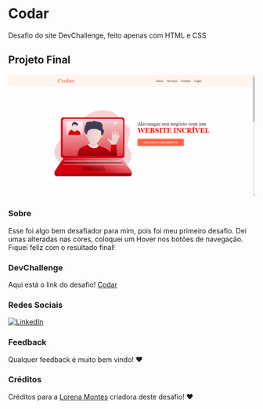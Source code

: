 # Codar
Desafio do site DevChallenge, feito apenas com HTML e CSS

## Projeto Final
![Projeto Final](https://github.com/Pedro-Murilo/codar/blob/master/codar-gif.gif)

### Sobre 
Esse foi algo bem desafiador para mim, pois foi meu primeiro desafio. Dei umas alteradas nas cores, coloquei um Hover nos botões de navegação. Fiquei feliz com o resultado final!

### DevChallenge 
Aqui está o link do desafio!
[Codar](https://www.devchallenge.com.br/detail/5ed47992adee277fae224a0b)

### Redes Sociais
<a href="https://www.linkedin.com/in/pedro-murilo-3ba7941b6/"><img src="https://img.shields.io/badge/LinkedIn--_.svg?style=social&logo=linkedin" alt="LinkedIn"></a>

### Feedback
Qualquer feedback é muito bem vindo! ❤

### Créditos
Créditos para a [Lorena Montes](https://github.com/Lorenalgm) criadora deste desafio! ❤
